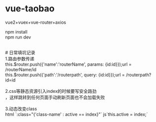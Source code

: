 # vue-taobao
vue2+vuex+vue-router+axios

npm install
<br/>
npm run dev

<br/>
# 日常填坑记录
<br/>
1.路由参数传递
<br/>
this.$router.push({'name':'routerName', params: {id:id}});url = /routerName/id
<br/>
this.$router.push({'path':'/routerpath', query: {id:id}});url = /routerpath?id=id
<br/>
<br/>
2.css等静态资源引入index的时候要写安全路劲
<br/>
<link rel="stylesheet" href="../static/css/reset.css">，这样跳转到任何页面手动刷新页面也不会加载失败
<br/>
<br/>
3.动态改变class
<br/>
html `:class="{'class-name' : active == index}"`  js`this.active = index;`
